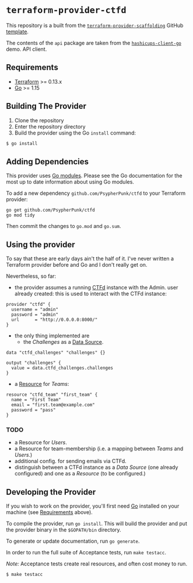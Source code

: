 # `terraform-provider-ctfd`

This repository is a built from the
[`terraform-provider-scaffolding`](https://github.com/hashicorp/terraform-provider-scaffolding)
GitHub [template](https://docs.github.com/en/github/creating-cloning-and-archiving-repositories/creating-a-repository-on-github/creating-a-repository-from-a-template).

The contents of the `api` package are taken from the
[`hashicups-client-go`](https://github.com/hashicorp-demoapp/hashicups-client-go)
demo. API client.

## Requirements

-	[Terraform](https://www.terraform.io/downloads.html) >= 0.13.x
-	[Go](https://golang.org/doc/install) >= 1.15

## Building The Provider

1. Clone the repository
1. Enter the repository directory
1. Build the provider using the Go `install` command: 
```sh
$ go install
```

## Adding Dependencies

This provider uses [Go modules](https://github.com/golang/go/wiki/Modules).
Please see the Go documentation for the most up to date information about using Go modules.

To add a new dependency `github.com/PsypherPunk/ctfd` to your Terraform provider:

```
go get github.com/PsypherPunk/ctfd
go mod tidy
```

Then commit the changes to `go.mod` and `go.sum`.

## Using the provider

To say that these are early days ain't the half of it. I've never written a
Terraform provider before and Go and I don't really get on.

Nevertheless, so far:

- the provider assumes a running [CTFd](https://github.com/CTFd/CTFd) instance
  with the Admin. user already created: this is used to interact with the CTFd
  instance:

```hcl
provider "ctfd" {
  username = "admin"
  password = "admin"
  url      = "http://0.0.0.0:8000/"
}
```

- the only thing implemented are
  - the *Challenges* as a
    [Data Source](https://www.terraform.io/docs/language/data-sources/index.html).

```hcl
data "ctfd_challenges" "challenges" {}

output "challenges" {
  value = data.ctfd_challenges.challenges
}
```

- a [Resource](https://www.terraform.io/docs/language/resources/index.html) for
  *Teams*:

```hcl
resource "ctfd_team" "first_team" {
  name = "First Team"
  email = "first.team@example.com"
  password = "pass"
}
```

### TODO

- a Resource for *Users*.
- a Resource for team-membership (i.e. a mapping between *Teams* and *Users*.)
- additional config. for sending emails via CTFd.
- distinguish between a CTFd instance as a *Data Source* (one already
  configured) and one as a *Resource* (to be configured.)

## Developing the Provider

If you wish to work on the provider, you'll first need
[Go](http://www.golang.org) installed on your machine (see
[Requirements](#requirements) above).

To compile the provider, run `go install`. This will build the provider and put
the provider binary in the `$GOPATH/bin` directory.

To generate or update documentation, run `go generate`.

In order to run the full suite of Acceptance tests, run `make testacc`.

*Note:* Acceptance tests create real resources, and often cost money to run.

```sh
$ make testacc
```
